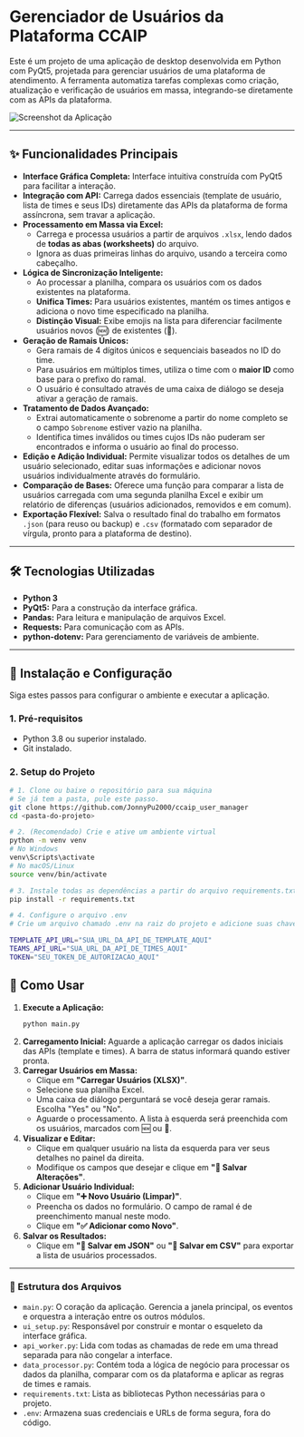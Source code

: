 # Gerenciador de Usuários da Plataforma CCAIP

Este é um projeto de uma aplicação de desktop desenvolvida em Python com PyQt5, projetada para gerenciar usuários de uma plataforma de atendimento. A ferramenta automatiza tarefas complexas como criação, atualização e verificação de usuários em massa, integrando-se diretamente com as APIs da plataforma.


![Screenshot da Aplicação](https://github.com/user-attachments/assets/b1b02706-d5d6-47c8-a47e-52a9984d0837) 

---

## ✨ Funcionalidades Principais

* **Interface Gráfica Completa:** Interface intuitiva construída com PyQt5 para facilitar a interação.
* **Integração com API:** Carrega dados essenciais (template de usuário, lista de times e seus IDs) diretamente das APIs da plataforma de forma assíncrona, sem travar a aplicação.
* **Processamento em Massa via Excel:**
    * Carrega e processa usuários a partir de arquivos `.xlsx`, lendo dados de **todas as abas (worksheets)** do arquivo.
    * Ignora as duas primeiras linhas do arquivo, usando a terceira como cabeçalho.
* **Lógica de Sincronização Inteligente:**
    * Ao processar a planilha, compara os usuários com os dados existentes na plataforma.
    * **Unifica Times:** Para usuários existentes, mantém os times antigos e adiciona o novo time especificado na planilha.
    * **Distinção Visual:** Exibe emojis na lista para diferenciar facilmente usuários novos (🆕) de existentes (🔄).
* **Geração de Ramais Únicos:**
    * Gera ramais de 4 dígitos únicos e sequenciais baseados no ID do time.
    * Para usuários em múltiplos times, utiliza o time com o **maior ID** como base para o prefixo do ramal.
    * O usuário é consultado através de uma caixa de diálogo se deseja ativar a geração de ramais.
* **Tratamento de Dados Avançado:**
    * Extrai automaticamente o sobrenome a partir do nome completo se o campo `Sobrenome` estiver vazio na planilha.
    * Identifica times inválidos ou times cujos IDs não puderam ser encontrados e informa o usuário ao final do processo.
* **Edição e Adição Individual:** Permite visualizar todos os detalhes de um usuário selecionado, editar suas informações e adicionar novos usuários individualmente através do formulário.
* **Comparação de Bases:** Oferece uma função para comparar a lista de usuários carregada com uma segunda planilha Excel e exibir um relatório de diferenças (usuários adicionados, removidos e em comum).
* **Exportação Flexível:** Salva o resultado final do trabalho em formatos `.json` (para reuso ou backup) e `.csv` (formatado com separador de vírgula, pronto para a plataforma de destino).

---

## 🛠️ Tecnologias Utilizadas

* **Python 3**
* **PyQt5:** Para a construção da interface gráfica.
* **Pandas:** Para leitura e manipulação de arquivos Excel.
* **Requests:** Para comunicação com as APIs.
* **python-dotenv:** Para gerenciamento de variáveis de ambiente.

---

## 🚀 Instalação e Configuração

Siga estes passos para configurar o ambiente e executar a aplicação.

### 1. Pré-requisitos
* Python 3.8 ou superior instalado.
* Git instalado.

### 2. Setup do Projeto
```bash
# 1. Clone ou baixe o repositório para sua máquina
# Se já tem a pasta, pule este passo.
git clone https://github.com/JonnyPu2000/ccaip_user_manager
cd <pasta-do-projeto>

# 2. (Recomendado) Crie e ative um ambiente virtual
python -m venv venv
# No Windows
venv\Scripts\activate
# No macOS/Linux
source venv/bin/activate

# 3. Instale todas as dependências a partir do arquivo requirements.txt
pip install -r requirements.txt

# 4. Configure o arquivo .env
# Crie um arquivo chamado .env na raiz do projeto e adicione suas chaves:

TEMPLATE_API_URL="SUA_URL_DA_API_DE_TEMPLATE_AQUI"
TEAMS_API_URL="SUA_URL_DA_API_DE_TIMES_AQUI"
TOKEN="SEU_TOKEN_DE_AUTORIZACAO_AQUI"
```
## 📖 Como Usar

1.  **Execute a Aplicação:**
    ```bash
    python main.py
    ```
2.  **Carregamento Inicial:** Aguarde a aplicação carregar os dados iniciais das APIs (template e times). A barra de status informará quando estiver pronta.
3.  **Carregar Usuários em Massa:**
    * Clique em **"Carregar Usuários (XLSX)"**.
    * Selecione sua planilha Excel.
    * Uma caixa de diálogo perguntará se você deseja gerar ramais. Escolha "Yes" ou "No".
    * Aguarde o processamento. A lista à esquerda será preenchida com os usuários, marcados com 🆕 ou 🔄.
4.  **Visualizar e Editar:**
    * Clique em qualquer usuário na lista da esquerda para ver seus detalhes no painel da direita.
    * Modifique os campos que desejar e clique em **"💾 Salvar Alterações"**.
5.  **Adicionar Usuário Individual:**
    * Clique em **"➕ Novo Usuário (Limpar)"**.
    * Preencha os dados no formulário. O campo de ramal é de preenchimento manual neste modo.
    * Clique em **"✅ Adicionar como Novo"**.
6.  **Salvar os Resultados:**
    * Clique em **"💾 Salvar em JSON"** ou **"📄 Salvar em CSV"** para exportar a lista de usuários processados.

---

### 📂 Estrutura dos Arquivos

* `main.py`: O coração da aplicação. Gerencia a janela principal, os eventos e orquestra a interação entre os outros módulos.
* `ui_setup.py`: Responsável por construir e montar o esqueleto da interface gráfica.
* `api_worker.py`: Lida com todas as chamadas de rede em uma thread separada para não congelar a interface.
* `data_processor.py`: Contém toda a lógica de negócio para processar os dados da planilha, comparar com os da plataforma e aplicar as regras de times e ramais.
* `requirements.txt`: Lista as bibliotecas Python necessárias para o projeto.
* `.env`: Armazena suas credenciais e URLs de forma segura, fora do código.
